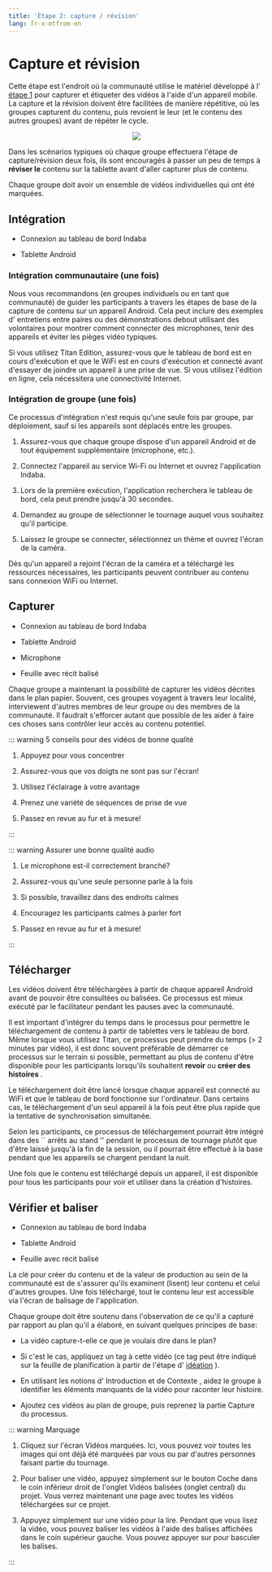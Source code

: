 ```yaml
---
title: 'Étape 2: capture / révision'
lang: fr-x-mtfrom-en
---
```

<ReadTime/> 

<Steps :step="2"/> 

# Capture et révision  

<Leader> 

 Cette étape est l&#39;endroit où la communauté utilise le matériel développé à l&#39; <a href="/fr/guide/ideation/">étape 1</a> pour capturer et étiqueter des vidéos à l&#39;aide d&#39;un appareil mobile. La capture et la révision doivent être facilitées de manière répétitive, où les groupes capturent du contenu, puis revoient le leur (et le contenu des autres groupes) avant de répéter le cycle.  

<div style="text-align:center"> 
<img src="/imgs/capture.svg"/> 
</div> 

 Dans les scénarios typiques où chaque groupe effectuera l&#39;étape de capture/révision deux fois, ils sont encouragés à passer un peu de temps à <strong>réviser le</strong> contenu sur la tablette avant d&#39;aller capturer plus de contenu.  

</Leader> 

<Tip title="Résultat de l&#39;étape"> 

 Chaque groupe doit avoir un ensemble de vidéos individuelles qui ont été marquées.  

</Tip> 

<TimeGuide title="30 min"> 

## Intégration  

</TimeGuide> 

<Materials title="Matériaux"> 

<ul><li> Connexion au tableau de bord Indaba </li></ul> 
<ul><li> Tablette Android </li></ul> 

</Materials> 


### Intégration communautaire (une fois)  

<App/> 

 Nous vous recommandons (en groupes individuels ou en tant que communauté) de guider les participants à travers les étapes de base de la capture de contenu sur un appareil Android. Cela peut inclure des exemples d&#39; <span class="code">entretiens</span> entre paires ou des démonstrations debout utilisant des volontaires pour montrer comment connecter des microphones, tenir des appareils et éviter les pièges vidéo typiques.  

<AdminRole title="Action de l&#39;animateur: exécutez le tableau de bord"> 

 Si vous utilisez Titan Edition, assurez-vous que le tableau de bord est en cours d&#39;exécution et que le WiFi est en cours d&#39;exécution et connecté avant d&#39;essayer de <span class="code">joindre</span> un appareil à une prise de vue. Si vous utilisez l&#39;édition en ligne, cela nécessitera une connectivité Internet.  

</AdminRole> 

### Intégration de groupe (une fois)  

<App/> 

 Ce processus d&#39;intégration n&#39;est requis qu&#39;une seule fois par groupe, par déploiement, sauf si les appareils sont déplacés entre les groupes.  

<ol><li> Assurez-vous que chaque groupe dispose d&#39;un appareil Android et de tout équipement supplémentaire (microphone, etc.). </li></ol> 
<ol start="2"><li> Connectez l&#39;appareil au service Wi-Fi ou Internet et ouvrez l&#39;application Indaba. </li></ol> 
<ol start="3"><li> Lors de la première exécution, l&#39;application recherchera le tableau de bord, cela peut prendre jusqu&#39;à 30 secondes. </li></ol> 
<ol start="4"><li> Demandez au groupe de sélectionner le tournage auquel vous souhaitez qu&#39;il participe. </li></ol> 
<ol start="5"><li> Laissez le groupe se connecter, sélectionnez un thème et ouvrez l&#39;écran de la caméra. </li></ol> 

 Dès qu&#39;un appareil a rejoint l&#39;écran de la caméra et a téléchargé les ressources nécessaires, les participants peuvent contribuer au contenu sans connexion WiFi ou Internet.  

<TimeGuide title="3-4 heures (sur ~ 2 jours)"> 

## Capturer  

</TimeGuide> 

<Materials title="Matériaux"> 

<ul><li> Connexion au tableau de bord Indaba </li></ul> 
<ul><li> Tablette Android </li></ul> 
<ul><li> Microphone </li></ul> 
<ul><li> Feuille avec récit balisé </li></ul> 

</Materials> 

<App/> 
<Paper/> 

 Chaque groupe a maintenant la possibilité de capturer les vidéos décrites dans le plan papier. Souvent, ces groupes voyagent à travers leur localité, interviewent d&#39;autres membres de leur groupe ou des membres de la communauté. Il faudrait s&#39;efforcer autant que possible de les aider à faire ces choses sans contrôler leur accès au contenu potentiel.  

::: warning 5 conseils pour des vidéos de bonne qualité  

<ol><li> Appuyez pour vous concentrer </li></ol> 
<ol start="2"><li> Assurez-vous que vos doigts ne sont pas sur l&#39;écran! </li></ol> 
<ol start="3"><li> Utilisez l&#39;éclairage à votre avantage </li></ol> 
<ol start="4"><li> Prenez une variété de séquences de prise de vue </li></ol> 
<ol start="5"><li> Passez en revue au fur et à mesure! </li></ol> 

:::  

::: warning Assurer une bonne qualité audio  

<ol><li> Le microphone est-il correctement branché? </li></ol> 
<ol start="2"><li> Assurez-vous qu&#39;une seule personne parle à la fois </li></ol> 
<ol start="3"><li> Si possible, travaillez dans des endroits calmes </li></ol> 
<ol start="4"><li> Encouragez les participants calmes à parler fort </li></ol> 
<ol start="5"><li> Passez en revue au fur et à mesure! </li></ol> 

:::  

<TimeGuide title="varie en fonction du contenu"> 

## Télécharger  

</TimeGuide> 

<App/> 
<Dashboard/> 

 Les vidéos doivent être téléchargées à partir de chaque appareil Android avant de pouvoir être consultées ou balisées. Ce processus est mieux exécuté par le facilitateur pendant les pauses avec la communauté.  

<AdminRole  title="Action de l&#39;animateur: téléchargement de contenu"> 

 Il est important d&#39;intégrer du temps dans le processus pour permettre le téléchargement de contenu à partir de tablettes vers le tableau de bord. Même lorsque vous utilisez Titan, ce processus peut prendre du temps (&gt; 2 minutes par vidéo), il est donc souvent préférable de démarrer ce processus sur le terrain si possible, permettant au plus de contenu d&#39;être disponible pour les participants lorsqu&#39;ils souhaitent <strong>revoir</strong> ou <strong>créer des histoires</strong> .  

 Le téléchargement doit être lancé lorsque chaque appareil est connecté au WiFi et que le tableau de bord fonctionne sur l&#39;ordinateur. Dans certains cas, le téléchargement d&#39;un seul appareil à la fois peut être plus rapide que la tentative de synchronisation simultanée.  

 Selon les participants, ce processus de téléchargement pourrait être intégré dans des `` arrêts au stand &#39;&#39; pendant le processus de tournage plutôt que d&#39;être laissé jusqu&#39;à la fin de la session, ou il pourrait être effectué à la base pendant que les appareils se chargent pendant la nuit.  

 Une fois que le contenu est téléchargé depuis un appareil, il est disponible pour tous les participants pour voir et utiliser dans la création d&#39;histoires.  

</AdminRole> 

<TimeGuide title="15 minutes pour chaque heure de capture"> 

## Vérifier et baliser  

</TimeGuide> 

<Materials title="Matériaux"> 

<ul><li> Connexion au tableau de bord Indaba </li></ul> 
<ul><li> Tablette Android </li></ul> 
<ul><li> Feuille avec récit balisé </li></ul> 

</Materials> 

<App/> 
<Dashboard/> 
<Paper/> 

 La clé pour créer du contenu et de la valeur de production au sein de la communauté est de s&#39;assurer qu&#39;ils examinent (lisent) leur contenu et celui d&#39;autres groupes. Une fois téléchargé, tout le contenu leur est accessible via l&#39;écran de <span class="code">balisage</span> de l&#39;application.  

 Chaque groupe doit être soutenu dans l&#39;observation de ce qu&#39;il a capturé par rapport au plan qu&#39;il a élaboré, en suivant quelques principes de base:  

<ul><li> La vidéo capture-t-elle ce que je voulais dire dans le plan? </li></ul> 
<ul><li> Si c&#39;est le cas, appliquez un <span class="code">tag</span> à cette vidéo (ce tag peut être indiqué sur la feuille de planification à partir de l&#39;étape d&#39; <a href="/fr/guide/ideation/">idéation</a> ). </li></ul> 
<ul><li> En utilisant les notions d&#39; <span class="code">Introduction</span> et de <span class="code">Contexte</span> , aidez le groupe à identifier les éléments manquants de la vidéo pour raconter leur histoire. </li></ul> 
<ul><li> Ajoutez ces vidéos au plan de groupe, puis reprenez la partie <span class="code">Capture</span> du processus. </li></ul> 

::: warning Marquage  

<ol><li> Cliquez sur l&#39;écran <span class="code">Vidéos</span> marquées. Ici, vous pouvez voir toutes les images qui ont déjà été marquées par vous ou par d&#39;autres personnes faisant partie du tournage. </li></ol> 
<ol start="2"><li> Pour baliser une vidéo, appuyez simplement sur le bouton <span class="code">Coche</span> dans le coin inférieur droit de l&#39;onglet <span class="code">Vidéos</span> balisées (onglet central) du projet. Vous verrez maintenant une page avec toutes les vidéos téléchargées sur ce projet. </li></ol> 
<ol start="3"><li> Appuyez simplement sur une vidéo pour la lire. Pendant que vous lisez la vidéo, vous pouvez baliser les vidéos à l&#39;aide des balises affichées dans le coin supérieur gauche. Vous pouvez appuyer sur pour basculer les balises. </li></ol> 

:::  
